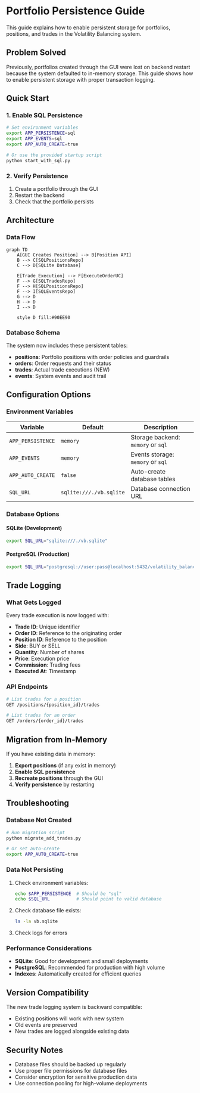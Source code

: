 # Portfolio Persistence Guide

This guide explains how to enable persistent storage for portfolios, positions, and trades in the Volatility Balancing system.

## Problem Solved

Previously, portfolios created through the GUI were lost on backend restart because the system defaulted to in-memory storage. This guide shows how to enable persistent storage with proper transaction logging.

## Quick Start

### 1. Enable SQL Persistence

```bash
# Set environment variables
export APP_PERSISTENCE=sql
export APP_EVENTS=sql
export APP_AUTO_CREATE=true

# Or use the provided startup script
python start_with_sql.py
```

### 2. Verify Persistence

1. Create a portfolio through the GUI
2. Restart the backend
3. Check that the portfolio persists

## Architecture

### Data Flow

```mermaid
graph TD
    A[GUI Creates Position] --> B[Position API]
    B --> C[SQLPositionsRepo]
    C --> D[SQLite Database]

    E[Trade Execution] --> F[ExecuteOrderUC]
    F --> G[SQLTradesRepo]
    F --> H[SQLPositionsRepo]
    F --> I[SQLEventsRepo]
    G --> D
    H --> D
    I --> D

    style D fill:#90EE90
```

### Database Schema

The system now includes these persistent tables:

- **positions**: Portfolio positions with order policies and guardrails
- **orders**: Order requests and their status
- **trades**: Actual trade executions (NEW)
- **events**: System events and audit trail

## Configuration Options

### Environment Variables

| Variable          | Default                 | Description                        |
| ----------------- | ----------------------- | ---------------------------------- |
| `APP_PERSISTENCE` | `memory`                | Storage backend: `memory` or `sql` |
| `APP_EVENTS`      | `memory`                | Events storage: `memory` or `sql`  |
| `APP_AUTO_CREATE` | `false`                 | Auto-create database tables        |
| `SQL_URL`         | `sqlite:///./vb.sqlite` | Database connection URL            |

### Database Options

#### SQLite (Development)

```bash
export SQL_URL="sqlite:///./vb.sqlite"
```

#### PostgreSQL (Production)

```bash
export SQL_URL="postgresql://user:pass@localhost:5432/volatility_balancing"
```

## Trade Logging

### What Gets Logged

Every trade execution is now logged with:

- **Trade ID**: Unique identifier
- **Order ID**: Reference to the originating order
- **Position ID**: Reference to the position
- **Side**: BUY or SELL
- **Quantity**: Number of shares
- **Price**: Execution price
- **Commission**: Trading fees
- **Executed At**: Timestamp

### API Endpoints

```bash
# List trades for a position
GET /positions/{position_id}/trades

# List trades for an order
GET /orders/{order_id}/trades
```

## Migration from In-Memory

If you have existing data in memory:

1. **Export positions** (if any exist in memory)
2. **Enable SQL persistence**
3. **Recreate positions** through the GUI
4. **Verify persistence** by restarting

## Troubleshooting

### Database Not Created

```bash
# Run migration script
python migrate_add_trades.py

# Or set auto-create
export APP_AUTO_CREATE=true
```

### Data Not Persisting

1. Check environment variables:

   ```bash
   echo $APP_PERSISTENCE  # Should be "sql"
   echo $SQL_URL          # Should point to valid database
   ```

2. Check database file exists:

   ```bash
   ls -la vb.sqlite
   ```

3. Check logs for errors

### Performance Considerations

- **SQLite**: Good for development and small deployments
- **PostgreSQL**: Recommended for production with high volume
- **Indexes**: Automatically created for efficient queries

## Version Compatibility

The new trade logging system is backward compatible:

- Existing positions will work with new system
- Old events are preserved
- New trades are logged alongside existing data

## Security Notes

- Database files should be backed up regularly
- Use proper file permissions for database files
- Consider encryption for sensitive production data
- Use connection pooling for high-volume deployments
